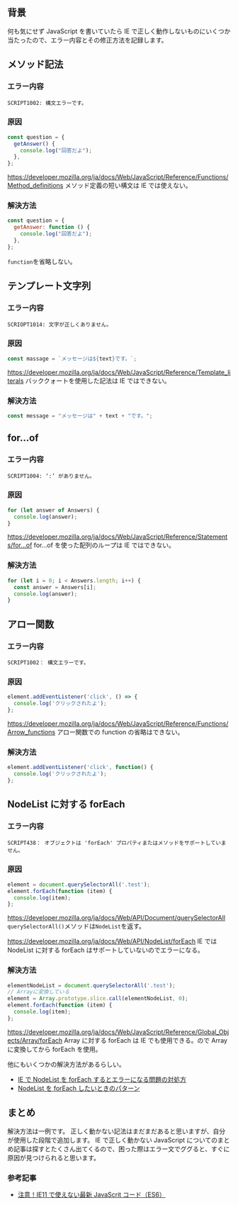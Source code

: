 ## 背景

何も気にせず JavaScript を書いていたら IE で正しく動作しないものにいくつか当たったので、エラー内容とその修正方法を記録します。

## メソッド記法

### エラー内容

`SCRIPT1002: 構文エラーです。`

### 原因

```js
const question = {
  getAnswer() {
    console.log("回答だよ");
  },
};
```

https://developer.mozilla.org/ja/docs/Web/JavaScript/Reference/Functions/Method_definitions
メソッド定義の短い構文は IE では使えない。

### 解決方法

```js
const question = {
  getAnswer: function () {
    console.log("回答だよ");
  },
};
```

`function`を省略しない。

## テンプレート文字列

### エラー内容

`SCRIOPT1014: 文字が正しくありません。`

### 原因

```js
const massage = `メッセージは${text}です。`;
```

https://developer.mozilla.org/ja/docs/Web/JavaScript/Reference/Template_literals
バッククォートを使用した記法は IE ではできない。

### 解決方法

```js
const message = "メッセージは" + text + "です。";
```

## for...of

### エラー内容

`SCRIPT1004: ‘:’ がありません。`

### 原因

```js
for (let answer of Answers) {
  console.log(answer);
}
```

https://developer.mozilla.org/ja/docs/Web/JavaScript/Reference/Statements/for...of
for...of を使った配列のループは IE ではできない。

### 解決方法

```js
for (let i = 0; i < Answers.length; i++) {
  const answer = Answers[i];
  console.log(answer);
}
```

## アロー関数

### エラー内容

`SCRIPT1002： 構文エラーです。`

### 原因

```js
element.addEventListener('click', () => {
  console.log('クリックされたよ');
};
```

https://developer.mozilla.org/ja/docs/Web/JavaScript/Reference/Functions/Arrow_functions
アロー関数での function の省略はできない。

### 解決方法

```js
element.addEventListener('click', function() {
  console.log('クリックされたよ');
};
```

## NodeList に対する forEach

### エラー内容

`SCRIPT438： オブジェクトは 'forEach' プロパティまたはメソッドをサポートしていません。`

### 原因

```js
element = document.querySelectorAll('.test');
element.forEach(function (item) {
  console.log(item);
};
```

https://developer.mozilla.org/ja/docs/Web/API/Document/querySelectorAll
`querySelectorAll()`メソッドは`NodeList`を返す。

https://developer.mozilla.org/ja/docs/Web/API/NodeList/forEach
IE では NodeList に対する forEach はサポートしていないのでエラーになる。

### 解決方法

```js
elementNodeList = document.querySelectorAll('.test');
// Arrayに変換している
element = Array.prototype.slice.call(elementNodeList, 0);
element.forEach(function (item) {
  console.log(item);
};
```

https://developer.mozilla.org/ja/docs/Web/JavaScript/Reference/Global_Objects/Array/forEach
Array に対する forEach は IE でも使用できる。ので Array に変換してから forEach を使用。

他にもいくつかの解決方法があるらしい。

- [IE で NodeList を forEach するとエラーになる問題の対処方](https://qiita.com/snjssk/items/8d179566b023703c0663)
- [NodeList を forEach したいときのパターン](https://yuheiy.hatenablog.com/entry/2015/11/01/092356)

## まとめ

解決方法は一例です。
正しく動かない記法はまだまだあると思いますが、自分が使用した段階で追加します。
IE で正しく動かない JavaScript についてのまとめ記事は探すとたくさん出てくるので、困った際はエラー文でググると、すぐに原因が見つけられると思います。

### 参考記事

- [注意！IE11 で使えない最新 JavaScrit コード（ES6）](https://blog.capilano-fw.com/?p=1273)
